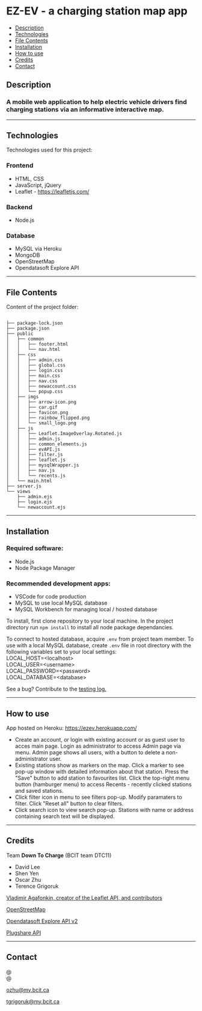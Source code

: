 # EZ-EV - a charging station map app

- [Description](#description)
- [Technologies](#technologies)
- [File Contents](#file-contents)
- [Installation](#installation)
- [How to use](#how-to-use)
- [Credits](#credits)
- [Contact](#contact)

## Description

### A mobile web application to help electric vehicle drivers find charging stations via an informative interactive map.

---

## Technologies

Technologies used for this project:

### Frontend

- HTML, CSS
- JavaScript, jQuery
- Leaflet - https://leafletjs.com/

### Backend

- Node.js

### Database

- MySQL via Heroku
- MongoDB
- OpenStreetMap
- Opendatasoft Explore API

---

## File Contents

Content of the project folder:

```

├── package-lock.json
├── package.json
├── public
│   ├── common
│   │   ├── footer.html
│   │   └── nav.html
│   ├── css
│   │   ├── admin.css
│   │   ├── global.css
│   │   ├── login.css
│   │   ├── main.css
│   │   ├── nav.css
│   │   ├── newaccount.css
│   │   └── popup.css
│   ├── imgs
│   │   ├── arrow-icon.png
│   │   ├── car.gif
│   │   ├── favicon.png
│   │   ├── rainbow_flipped.png
│   │   └── small_logo.png
│   ├── js
│   │   ├── Leaflet.ImageOverlay.Rotated.js
│   │   ├── admin.js
│   │   ├── common_elements.js
│   │   ├── evAPI.js
│   │   ├── filter.js
│   │   ├── leaflet.js
│   │   ├── mysqlWrapper.js
│   │   ├── nav.js
│   │   └── recents.js
│   └── main.html
├── server.js
└── views
    ├── admin.ejs
    ├── login.ejs
    └── newaccount.ejs
```

---

## Installation

### Required software:

- Node.js
- Node Package Manager

### Recommended development apps:

- VSCode for code production
- MySQL to use local MySQL database
- MySQL Workbench for managing local / hosted database

To install, first clone repository to your local machine. In the project directory run `npm install` to install all node package dependancies.

To connect to hosted database, acquire `.env` from project team member. To use with a local MySQL database, create `.env` file in root directory with the following variables set to your local settings:  
LOCAL_HOST=\<localhost>  
LOCAL_USER=\<username>  
LOCAL_PASSWORD=\<password>  
LOCAL_DATABASE=\<database>

See a bug? Contribute to the [testing log.](https://docs.google.com/spreadsheets/d/1N_1raDGePpBJiij3JqFtYP7nGZy3jspY5KDhL6jIpkk/edit?usp=sharing)

---

## How to use

App hosted on Heroku: https://ezev.herokuapp.com/

- Create an account, or login with existing account or as guest user to acces main page. Login as administrator to access Admin page via menu. Admin page shows all users, with a button to delete a non-administrator user.
- Existing stations show as markers on the map. Click a marker to see pop-up window with detailed information about that station. Press the "Save" button to add station to favourites list. Click the top-right menu button (hamburger menu) to access Recents - recently clicked stations and saved stations.
- Click filter icon in menu to see filters pop-up. Modify paramaters to filter. Click "Reset all" button to clear filters.
- Click search icon to view search pop-up. Stations with name or address containing search text will be displayed.

---

## Credits

Team **Down To Charge** (BCIT team DTC11)

- David Lee
- Shen Yen
- Oscar Zhu
- Terence Grigoruk

[Vladimir Agafonkin, creator of the Leaflet API, and contributors](https://leafletjs.com/)

[OpenStreetMap](https://www.openstreetmap.org/)

[Opendatasoft Explore API v2](https://opendata.vancouver.ca/api/v2/console)

[Plugshare API](https://developer.plugshare.com/docs/#introduction)

---

## Contact

@  
@  

ozhu@my.bcit.ca

tgrigoruk@my.bcit.ca
